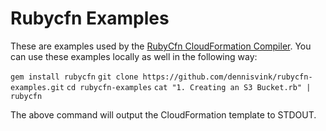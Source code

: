 # Rubycfn Examples

These are examples used by the [RubyCfn CloudFormation Compiler](https://rubycfn.com).
You can use these examples locally as well in the following way:

`gem install rubycfn`
`git clone https://github.com/dennisvink/rubycfn-examples.git`
`cd rubycfn-examples`
`cat "1. Creating an S3 Bucket.rb" | rubycfn`

The above command will output the CloudFormation template to STDOUT.

